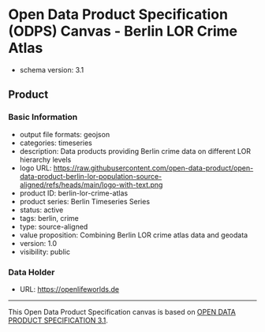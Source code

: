 
# Open Data Product Specification (ODPS) Canvas - Berlin LOR Crime Atlas

* schema version: 3.1
## Product

### Basic Information

* output file formats: geojson
* categories: timeseries
* description: Data products providing Berlin crime data on different LOR hierarchy levels
* logo URL: https://raw.githubusercontent.com/open-data-product/open-data-product-berlin-lor-population-source-aligned/refs/heads/main/logo-with-text.png
* product ID: berlin-lor-crime-atlas
* product series: Berlin Timeseries Series
* status: active
* tags: berlin, crime
* type: source-aligned
* value proposition: Combining Berlin LOR crime atlas data and geodata
* version: 1.0
* visibility: public

### Data Holder

* URL: https://openlifeworlds.de


---
This Open Data Product Specification canvas is based on [OPEN DATA PRODUCT SPECIFICATION 3.1](https://opendataproducts.org/v3.1/#open-data-product-specification-3-1).